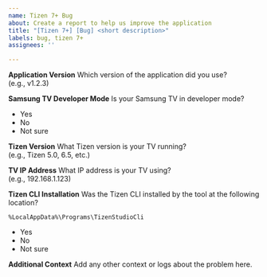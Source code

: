 ```yaml
---
name: Tizen 7+ Bug
about: Create a report to help us improve the application
title: "[Tizen 7+] [Bug] <short description>"
labels: bug, tizen 7+
assignees: ''

---
```


**Application Version**
Which version of the application did you use?  
(e.g., v1.2.3)

**Samsung TV Developer Mode**
Is your Samsung TV in developer mode?  
- Yes  
- No  
- Not sure

**Tizen Version**
What Tizen version is your TV running?  
(e.g., Tizen 5.0, 6.5, etc.)

**TV IP Address**
What IP address is your TV using?  
(e.g., 192.168.1.123)

**Tizen CLI Installation**
Was the Tizen CLI installed by the tool at the following location?

`%LocalAppData%\Programs\TizenStudioCli`  
- Yes  
- No  
- Not sure

**Additional Context**
Add any other context or logs about the problem here.
